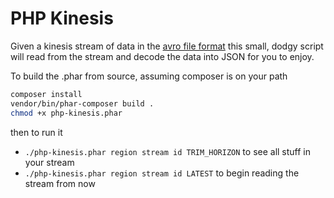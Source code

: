 # PHP Kinesis

Given a kinesis stream of data in the [avro file format](https://avro.apache.org/docs/1.2.0/spec.html#Object+Container+Files) this small, dodgy script will read from the stream and decode the data into JSON for you to enjoy.

To build the .phar from source, assuming composer is on your path

```bash
composer install
vendor/bin/phar-composer build .
chmod +x php-kinesis.phar
```

then to run it

 - `./php-kinesis.phar region stream id TRIM_HORIZON` to see all stuff in your stream
 - `./php-kinesis.phar region stream id LATEST` to begin reading the stream from now

